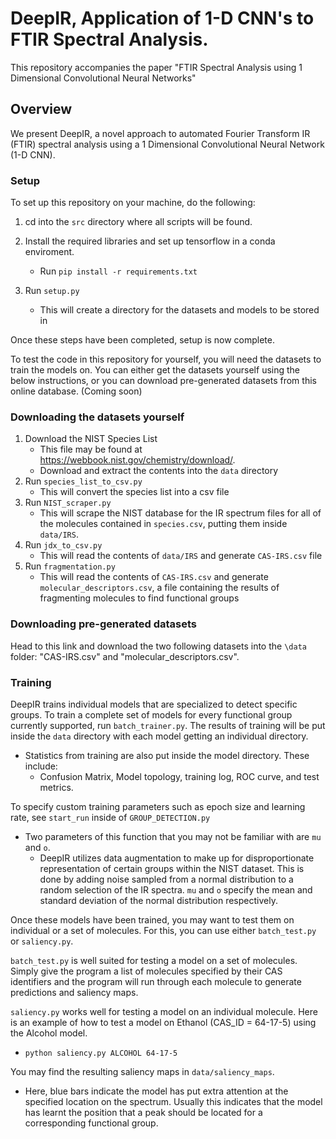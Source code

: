 # DeepIR, Application of 1-D CNN's to FTIR Spectral Analysis.
 

This repository accompanies the paper "FTIR Spectral Analysis using 1 Dimensional Convolutional Neural Networks"

## Overview
We present DeepIR, a novel approach to automated Fourier Transform IR (FTIR) spectral analysis using a 1 Dimensional Convolutional Neural Network (1-D CNN).

### Setup
To set up this repository on your machine, do the following:
1. cd into the ``src`` directory where all scripts will be found.

2. Install the required libraries and set up tensorflow in a conda enviroment.
	- Run ``pip install -r requirements.txt``
3. Run `setup.py`
	- This will create a directory for the datasets and models to be stored in

Once these steps have been completed, setup is now complete.

To test the code in this repository for yourself, you will need the datasets to train the models on.
You can either get the datasets yourself using the below instructions, or you can download pre-generated datasets from this online database. (Coming soon)

### Downloading the datasets yourself
1. Download the NIST Species List
	- This file may be found at https://webbook.nist.gov/chemistry/download/. 
	- Download and extract the contents into the `data` directory
2. Run `species_list_to_csv.py`
	- This will convert the species list into a csv file
3. Run ``NIST_scraper.py``
	- This will scrape the NIST database for the IR spectrum files for all of the molecules contained in ``species.csv``, putting them inside ``data/IRS``.
4. Run ``jdx_to_csv.py``
	- This will read the contents of ``data/IRS`` and generate ``CAS-IRS.csv`` file
5. Run ``fragmentation.py``
	- This will read the contents of `CAS-IRS.csv` and generate `molecular_descriptors.csv`,  a file containing the results of fragmenting molecules to find functional groups

### Downloading pre-generated datasets

Head to this link and download the two following datasets into the ``\data`` folder: "CAS-IRS.csv" and "molecular_descriptors.csv". 

### Training

DeepIR trains individual models that are specialized to detect specific groups.
To train a complete set of models for every functional group currently supported, run `batch_trainer.py`. The results of training will be put inside the `data` directory with each model getting an individual directory.
- Statistics from training are also put inside the model directory. These include:
	- Confusion Matrix, Model topology, training log, ROC curve, and test metrics.

To specify custom training parameters such as epoch size and learning rate, see `start_run` inside of `GROUP_DETECTION.py` 
- Two parameters of this function that you may not be familiar with are `mu` and `o`.
	- DeepIR utilizes data augmentation to make up for disproportionate representation of certain groups within the NIST dataset. This is done by adding noise sampled from a normal distribution to a random selection of the IR spectra. `mu` and `o` specify the mean and standard deviation of the normal distribution respectively.

Once these models have been trained, you may want to test them on individual or a set of molecules. For this, you can use either `batch_test.py` or `saliency.py`.

`batch_test.py` is well suited for testing a model on a set of molecules. Simply give the program a list of molecules specified by their CAS identifiers and the program will run through each molecule to generate predictions and saliency maps.

`saliency.py` works well for testing a model on an individual molecule. Here is an example of how to test a model on Ethanol (CAS_ID = 64-17-5) using the Alcohol model.
- `python saliency.py ALCOHOL 64-17-5`

You may find the resulting saliency maps in `data/saliency_maps`.
- Here, blue bars indicate the model has put extra attention at the specified location on the spectrum. Usually this indicates that the model has learnt the position that a peak should be located for a corresponding functional group.